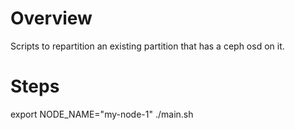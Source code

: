 # Overview

Scripts to repartition an existing partition that has a ceph osd on it. 

# Steps

export NODE_NAME="my-node-1"
./main.sh

